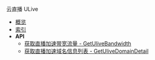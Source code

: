 <div class="sidebar_title icon__ulive">云直播 ULive</div>

- [概览](api/ulive-api/README.md)
- [索引](api/ulive-api/index.md)
- **API**
    - [获取直播加速带宽流量 - GetUliveBandwidth](api/ulive-api/get_ulive_bandwidth)
    - [获取直播加速域名信息列表 - GetUliveDomainDetail](api/ulive-api/get_ulive_domain_detail)
